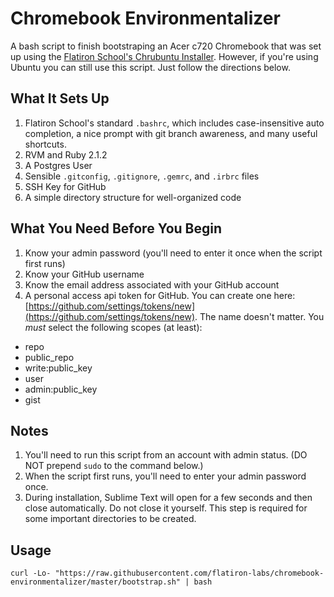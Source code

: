 # Chromebook Environmentalizer

A bash script to finish bootstraping an Acer c720 Chromebook that was set up using the [Flatiron School's Chrubuntu Installer](https://github.com/flatiron-labs/ubuntu-chromebook-installer). However, if you're using Ubuntu you can still use this script. Just follow the directions below.

## What It Sets Up

1. Flatiron School's standard `.bashrc`, which includes case-insensitive auto completion, a nice prompt with git branch awareness, and many useful shortcuts.
2. RVM and Ruby 2.1.2
3. A Postgres User
4. Sensible `.gitconfig`, `.gitignore`, `.gemrc`, and `.irbrc` files
5. SSH Key for GitHub 
6. A simple directory structure for well-organized code

## What You Need Before You Begin

1. Know your admin password (you'll need to enter it once when the script first runs)
2. Know your GitHub username
3. Know the email address associated with your GitHub account
4. A personal access api token for GitHub. You can create one here: [https://github.com/settings/tokens/new](https://github.com/settings/tokens/new). The name doesn't matter. You *must* select the following scopes (at least):
  * repo
  * public_repo
  * write:public_key
  * user
  * admin:public_key
  * gist

## Notes

1. You'll need to run this script from an account with admin status. (DO NOT prepend `sudo` to the command below.)
2. When the script first runs, you'll need to enter your admin password once.
3. During installation, Sublime Text will open for a few seconds and then close automatically. Do not close it yourself. This step is required for some important directories to be created.

## Usage

`curl -Lo- "https://raw.githubusercontent.com/flatiron-labs/chromebook-environmentalizer/master/bootstrap.sh" | bash`

